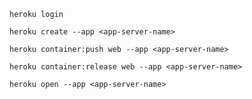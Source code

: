 `heroku login`

`heroku create --app <app-server-name>`

`heroku container:push web --app <app-server-name>`

`heroku container:release web --app <app-server-name>`

`heroku open --app <app-server-name>`